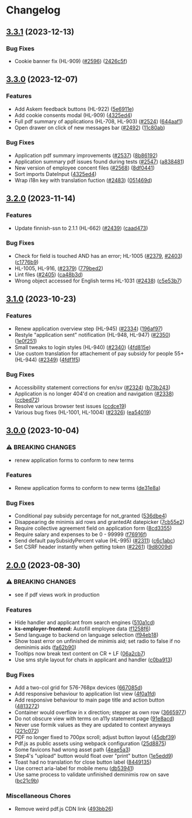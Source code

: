 # Changelog

## [3.3.1](https://github.com/City-of-Helsinki/yjdh/compare/benefit-applicant-v3.3.0...benefit-applicant-v3.3.1) (2023-12-13)


### Bug Fixes

* Cookie banner fix (HL-909) ([#2596](https://github.com/City-of-Helsinki/yjdh/issues/2596)) ([2426c5f](https://github.com/City-of-Helsinki/yjdh/commit/2426c5f14ecb0d761cdf13b8e7c27f431b931039))

## [3.3.0](https://github.com/City-of-Helsinki/yjdh/compare/benefit-applicant-v3.2.0...benefit-applicant-v3.3.0) (2023-12-07)


### Features

* Add Askem feedback buttons (HL-922) ([5e6911e](https://github.com/City-of-Helsinki/yjdh/commit/5e6911ea4d6fdd52a0a76119311b4f6469d53ee5))
* Add cookie consents modal (HL-909) ([4325ed4](https://github.com/City-of-Helsinki/yjdh/commit/4325ed4ede6c3dbb2baaeefc849c4252cca77984))
* Full pdf summary of applications (HL-708, HL-903) ([#2524](https://github.com/City-of-Helsinki/yjdh/issues/2524)) ([644aaf1](https://github.com/City-of-Helsinki/yjdh/commit/644aaf1d13532acbcbc2f1252335a1ff7f88405d))
* Open drawer on click of new messages bar ([#2492](https://github.com/City-of-Helsinki/yjdh/issues/2492)) ([11c80ab](https://github.com/City-of-Helsinki/yjdh/commit/11c80abd7ae4536db45c0d26f507af705f6fdc37))


### Bug Fixes

* Application pdf summary improvements ([#2537](https://github.com/City-of-Helsinki/yjdh/issues/2537)) ([8b86192](https://github.com/City-of-Helsinki/yjdh/commit/8b861927ee6a1ae333f43702be9351a29011393f))
* Application summary pdf issues found during tests ([#2547](https://github.com/City-of-Helsinki/yjdh/issues/2547)) ([a838481](https://github.com/City-of-Helsinki/yjdh/commit/a8384811ab08a033acf9bd4dfb424fd60dd7e56e))
* New version of employee concent files ([#2568](https://github.com/City-of-Helsinki/yjdh/issues/2568)) ([8df0441](https://github.com/City-of-Helsinki/yjdh/commit/8df04415986dbbc443b0ea7d84456eff31de88fd))
* Sort imports DateInput ([4325ed4](https://github.com/City-of-Helsinki/yjdh/commit/4325ed4ede6c3dbb2baaeefc849c4252cca77984))
* Wrap i18n key with translation fuction ([#2483](https://github.com/City-of-Helsinki/yjdh/issues/2483)) ([051469d](https://github.com/City-of-Helsinki/yjdh/commit/051469d148f280448b447c44cd801f91e9021ac3))

## [3.2.0](https://github.com/City-of-Helsinki/yjdh/compare/benefit-applicant-v3.1.0...benefit-applicant-v3.2.0) (2023-11-14)


### Features

* Update finnish-ssn to 2.1.1 (HL-662) ([#2439](https://github.com/City-of-Helsinki/yjdh/issues/2439)) ([caad473](https://github.com/City-of-Helsinki/yjdh/commit/caad47333be57fd04c5fe57272f1b0832fad46e5))


### Bug Fixes

* Check for field is touched AND has an error; HL-1005 ([#2379](https://github.com/City-of-Helsinki/yjdh/issues/2379), [#2403](https://github.com/City-of-Helsinki/yjdh/issues/2403)) ([c1776b9](https://github.com/City-of-Helsinki/yjdh/commit/c1776b985235665d78922624063b26e66c2f4435))
* HL-1005, HL-916,  ([#2379](https://github.com/City-of-Helsinki/yjdh/issues/2379)) ([779bed2](https://github.com/City-of-Helsinki/yjdh/commit/779bed2787ef7cc0c11f9e49d3b85a9bd891174c))
* Lint files ([#2405](https://github.com/City-of-Helsinki/yjdh/issues/2405)) ([ca48b3d](https://github.com/City-of-Helsinki/yjdh/commit/ca48b3d8a475f309cec1e17e8cb38e230d35c96f))
* Wrong object accessed for English terms HL-1031 ([#2438](https://github.com/City-of-Helsinki/yjdh/issues/2438)) ([c5e53b7](https://github.com/City-of-Helsinki/yjdh/commit/c5e53b79f594b878bf72c70f1735366f1367a310))

## [3.1.0](https://github.com/City-of-Helsinki/yjdh/compare/benefit-applicant-v3.0.0...benefit-applicant-v3.1.0) (2023-10-23)


### Features

* Renew application overview step (HL-945) ([#2334](https://github.com/City-of-Helsinki/yjdh/issues/2334)) ([196af97](https://github.com/City-of-Helsinki/yjdh/commit/196af9722c47a18e20bee696f02d1ac06f847da3))
* Restyle "application sent" notification (HL-948, HL-947) ([#2350](https://github.com/City-of-Helsinki/yjdh/issues/2350)) ([1e0f251](https://github.com/City-of-Helsinki/yjdh/commit/1e0f251a9c68fdfea90b1215aff15156e7f86f6b))
* Small tweaks to login styles (HL-940) ([#2340](https://github.com/City-of-Helsinki/yjdh/issues/2340)) ([4fd815e](https://github.com/City-of-Helsinki/yjdh/commit/4fd815ecfa828b33a863627010f9c9b9820ee25a))
* Use custom translation for attachement of pay subsidy for people 55+ (HL-944) ([#2349](https://github.com/City-of-Helsinki/yjdh/issues/2349)) ([4fdf1f5](https://github.com/City-of-Helsinki/yjdh/commit/4fdf1f51437533173b856f89d82864a683003e48))


### Bug Fixes

* Accessibility statement corrections for en/sv ([#2324](https://github.com/City-of-Helsinki/yjdh/issues/2324)) ([b73b243](https://github.com/City-of-Helsinki/yjdh/commit/b73b2434e1318ab46396bc46dd511427d7483d67))
* Application is no longer 404'd on creation and navigation ([#2338](https://github.com/City-of-Helsinki/yjdh/issues/2338)) ([ccbed72](https://github.com/City-of-Helsinki/yjdh/commit/ccbed721c2841edaab9075b1e9dcd1708442d20d))
* Resolve various browser test issues ([ccdce19](https://github.com/City-of-Helsinki/yjdh/commit/ccdce1905261f28c313ef272f88eb00485510d25))
* Various bug fixes (HL-1001, HL-1004) ([#2326](https://github.com/City-of-Helsinki/yjdh/issues/2326)) ([ea54019](https://github.com/City-of-Helsinki/yjdh/commit/ea5401943b1cedb66b4ebb0236b10d0fb1abb144))

## [3.0.0](https://github.com/City-of-Helsinki/yjdh/compare/benefit-applicant-v2.0.0...benefit-applicant-v3.0.0) (2023-10-04)


### ⚠ BREAKING CHANGES

* renew application forms to conform to new terms

### Features

* Renew application forms to conform to new terms ([de31e8a](https://github.com/City-of-Helsinki/yjdh/commit/de31e8a5b3d4ff0b4d24466e37f30b8067617831))


### Bug Fixes

* Conditional pay subsidy percentage for not_granted ([536dbe4](https://github.com/City-of-Helsinki/yjdh/commit/536dbe42235f96b359691fdb6fc2982c5644b84a))
* Disappearing de minimis aid rows and grantedAt datepicker ([7cb55e2](https://github.com/City-of-Helsinki/yjdh/commit/7cb55e2e6f83af3b3e5f7abaea32a4a1ba11df5b))
* Require collective agreement field on application form ([8cd3355](https://github.com/City-of-Helsinki/yjdh/commit/8cd335542a31d5ffd1f9b9e1ff7baaa2ae9100e8))
* Require salary and expenses to be 0 - 99999 ([f76916f](https://github.com/City-of-Helsinki/yjdh/commit/f76916f78c91e5193318bd75af7cfbb461990fec))
* Send default paySubsidyPercent value (HL-995) ([#2311](https://github.com/City-of-Helsinki/yjdh/issues/2311)) ([c6c1abc](https://github.com/City-of-Helsinki/yjdh/commit/c6c1abcdbb8fe1332da19decf53d84a56b615a30))
* Set CSRF header instantly when getting token ([#2261](https://github.com/City-of-Helsinki/yjdh/issues/2261)) ([9d8009d](https://github.com/City-of-Helsinki/yjdh/commit/9d8009df4bf549ec2c93d5cbb9b4e7cff54fcb3a))

## [2.0.0](https://github.com/City-of-Helsinki/yjdh/compare/benefit-applicant-v1.0.0...benefit-applicant-v2.0.0) (2023-08-30)


### ⚠ BREAKING CHANGES

* see if pdf views work in production

### Features

* Hide handler and applicant from search engines ([510a1cd](https://github.com/City-of-Helsinki/yjdh/commit/510a1cdd7678ed3be4ca14ead2ae182eabf2bf24))
* **ks-employer-frontend:** Autofill employee data ([f1258f6](https://github.com/City-of-Helsinki/yjdh/commit/f1258f6889ac6dd97fe5e3c621795dbfa2b3a0d8))
* Send language to backend on language selection ([f94eb18](https://github.com/City-of-Helsinki/yjdh/commit/f94eb1807d8ed0a271c1aba5901a0ec7292ff413))
* Show toast error on unfinished de minimis aid; set radio to false if no deminimis aids ([fa62b90](https://github.com/City-of-Helsinki/yjdh/commit/fa62b9093145d86a6dafd2d83fd740eac8b3bba1))
* Tooltips now break text content on CR + LF ([06a2cb7](https://github.com/City-of-Helsinki/yjdh/commit/06a2cb706151d928ee6a5376bbf5feff8da6303a))
* Use sms style layout for chats in applicant and handler ([c0ba913](https://github.com/City-of-Helsinki/yjdh/commit/c0ba913db40cea2d59235b819a8ce07a418ea5b9))


### Bug Fixes

* Add a two-col grid for 576-768px devices ([667085d](https://github.com/City-of-Helsinki/yjdh/commit/667085dfadc084a28f4c52c795a5f36d2c4c67e9))
* Add responsive behaviour to application list view ([4f0a1fd](https://github.com/City-of-Helsinki/yjdh/commit/4f0a1fdd3b4e3ca128bedeb078627f884c7af34b))
* Add responsive behaviour to main page title and action button ([4813272](https://github.com/City-of-Helsinki/yjdh/commit/4813272b3c34396a8b4af82e785de210cbf422fa))
* Container would overflow in x direction; stepper as own row ([3665977](https://github.com/City-of-Helsinki/yjdh/commit/36659776ce2c100511e02914c25c08e086e67ddb))
* Do not obscure view with terms on a11y statement page ([91e8acd](https://github.com/City-of-Helsinki/yjdh/commit/91e8acdbd36661419948d82777288c262d4f26b0))
* Never use formik values as they are updated to context anyways ([221c072](https://github.com/City-of-Helsinki/yjdh/commit/221c07208ce39bf08221036db8b1b3a2029a6f96))
* PDF no longer fixed to 700px scroll; adjust button layout ([45dbf39](https://github.com/City-of-Helsinki/yjdh/commit/45dbf39901020338048da396321791a9688ac562))
* Pdf.js as public assets using webpack configuration ([25d8875](https://github.com/City-of-Helsinki/yjdh/commit/25d8875669270b95263b251f092609be6f6e43db))
* Some favicons had wrong asset path ([4eae5a3](https://github.com/City-of-Helsinki/yjdh/commit/4eae5a3dd0fa507d6e7c25404c15b2d9014f6882))
* Step4's "upload" button would float over "print" button ([1e5edd9](https://github.com/City-of-Helsinki/yjdh/commit/1e5edd9d0eb9c2803cd9c9f1f01adab3d7d747a6))
* Toast had no translation for close button label ([8449135](https://github.com/City-of-Helsinki/yjdh/commit/84491350ddbf7806854b27fce6ec5cef6b8b509b))
* Use correct aria-label for mobile menu ([db53941](https://github.com/City-of-Helsinki/yjdh/commit/db53941be30cd8aae405a2363a1e0d5e39bf923b))
* Use same process to validate unfinished deminimis row on save ([bc21c9b](https://github.com/City-of-Helsinki/yjdh/commit/bc21c9be3c504a96ca792f2ac1885ce3246e6fed))


### Miscellaneous Chores

* Remove weird pdf.js CDN link ([493bb26](https://github.com/City-of-Helsinki/yjdh/commit/493bb2643ed0ed42de6482d4766be52d220a5df1))
